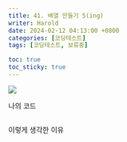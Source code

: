 ```yaml
---
title: 41. 배열 만들기 5(ing)
writer: Harold
date: 2024-02-12 04:13:00 +0800
categories: [코딩테스트]
tags: [코딩테스트, 보류중]

toc: true
toc_sticky: true
---
```

![](https://velog.velcdn.com/images/haroldfromk/post/2986c4e2-39d2-42d8-8267-aeb563b1f0bc/image.png)

나의 코드

```swift

```

이렇게 생각한 이유